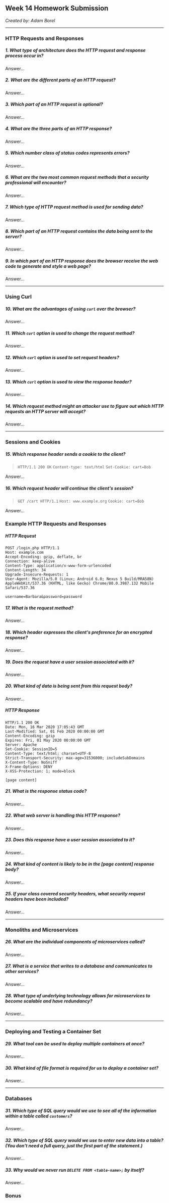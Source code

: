 ## Week 14 Homework Submission

*Created by: Adam Borel*

---

### HTTP Requests and Responses

##### 1. What type of architecture does the HTTP request and response process occur in?

Answer...

##### 2. What are the different parts of an HTTP request?

Answer...

##### 3. Which part of an HTTP request is optional?

Answer...

##### 4. What are the three parts of an HTTP response?

Answer...

##### 5. Which number class of status codes represents errors?

Answer...

##### 6. What are the two most common request methods that a security professional will encounter?

Answer...

##### 7. Which type of HTTP request method is used for sending data?

Answer...

##### 8. Which part of an HTTP request contains the data being sent to the server?

Answer...

##### 9. In which part of an HTTP response does the browser receive the web code to generate and style a web page?

Answer...

---

### Using Curl

##### 10. What are the advantages of using `curl` over the browser?

Answer...

##### 11. Which `curl` option is used to change the request method?

Answer...

##### 12. Which `curl` option is used to set request headers?

Answer...

##### 13. Which `curl` option is used to view the response header?

Answer...

##### 14. Which request method might an attacker use to figure out which HTTP requests an HTTP server will accept?

Answer...

---

### Sessions and Cookies

##### 15. Which response header sends a cookie to the client?

> `HTTP/1.1 200 OK`
> `Content-type: text/html`
> `Set-Cookie: cart=Bob`

Answer...

##### 16. Which request header will continue the client's session?

> `GET /cart HTTP/1.1`
> `Host: www.example.org`
> `Cookie: cart=Bob`

Answer...

### Example HTTP Requests and Responses

##### HTTP Request

```
POST /login.php HTTP/1.1
Host: example.com
Accept-Encoding: gzip, deflate, br
Connection: keep-alive
Content-Type: application/x-www-form-urlencoded
Content-Length: 34
Upgrade-Insecure-Requests: 1
User-Agent: Mozilla/5.0 (Linux; Android 6.0; Nexus 5 Build/MRA58N) AppleWebKit/537.36 (KHTML, like Gecko) Chrome/80.0.3987.132 Mobile Safari/537.36

username=Barbara&password=password
```

##### 17. What is the request method?

Answer...

##### 18. Which header expresses the client's preference for an encrypted response?

Answer...

##### 19. Does the request have a user session associated with it?

Answer...

##### 20. What kind of data is being sent from this request body?

Answer...

##### HTTP Response

```
HTTP/1.1 200 OK
Date: Mon, 16 Mar 2020 17:05:43 GMT
Last-Modified: Sat, 01 Feb 2020 00:00:00 GMT
Content-Encoding: gzip
Expires: Fri, 01 May 2020 00:00:00 GMT
Server: Apache
Set-Cookie: SessionID=5
Content-Type: text/html; charset=UTF-8
Strict-Transport-Security: max-age=31536000; includeSubDomains
X-Content-Type: NoSniff
X-Frame-Options: DENY
X-XSS-Protection: 1; mode=block

[page content]
```

##### 21. What is the response status code?

Answer...

##### 22. What web server is handling this HTTP response?

Answer...

##### 23. Does this response have a user session associated to it?

Answer...

##### 24. What kind of content is likely to be in the [page content] response body?

Answer...

##### 25. If your class covered security headers, what security request headers have been included?


Answer...

---

### Monoliths and Microservices

##### 26. What are the individual components of microservices called?

Answer...

##### 27. What is a service that writes to a database and communicates to other services?

Answer...

##### 28. What type of underlying technology allows for microservices to become scalable and have redundancy?

Answer...

---

### Deploying and Testing a Container Set

##### 29. What tool can be used to deploy multiple containers at once?

Answer...

##### 30. What kind of file format is required for us to deploy a container set?

Answer...

---

### Databases

##### 31. Which type of SQL query would we use to see all of the information within a table called `customers`?

Answer...

##### 32. Which type of SQL query would we use to enter new data into a table? (You don't need a full query, just the first part of the statement.)

Answer...

##### 33. Why would we never run `DELETE FROM <table-name>;` by itself?

Answer...

### Bonus
